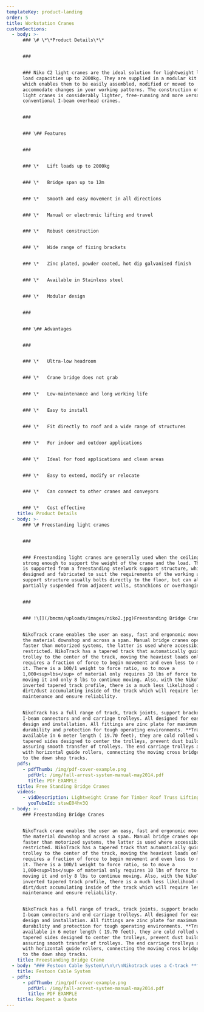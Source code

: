 ```yaml
---
templateKey: product-landing
order: 5
title: Workstation Cranes
customSections:
  - body: >-
      ### \# \*\*Product Details\*\*


      ### 


      ### Niko C2 light cranes are the ideal solution for lightweight lifting of
      load capacities up to 2000kg. They are supplied in a modular kit form,
      which enables them to be easily assembled, modified or moved to
      accommodate changes in your working patterns. The construction of Niko C2
      light cranes is considerably lighter, free-running and more versatile than
      conventional I-beam overhead cranes.


      ### 


      ### \## Features


      ### 


      ### \*   Lift loads up to 2000kg


      ### \*   Bridge span up to 12m


      ### \*   Smooth and easy movement in all directions


      ### \*   Manual or electronic lifting and travel


      ### \*   Robust construction


      ### \*   Wide range of fixing brackets


      ### \*   Zinc plated, powder coated, hot dip galvanised finish


      ### \*   Available in Stainless steel


      ### \*   Modular design


      ### 


      ### \## Advantages


      ### 


      ### \*   Ultra-low headroom


      ### \*   Crane bridge does not grab


      ### \*   Low-maintenance and long working life


      ### \*   Easy to install


      ### \*   Fit directly to roof and a wide range of structures


      ### \*   For indoor and outdoor applications


      ### \*   Ideal for food applications and clean areas


      ### \*   Easy to extend, modify or relocate


      ### \*   Can connect to other cranes and conveyors


      ### \*   Cost effective
    title: Product Details
  - body: >-
      ### \# Freestanding light cranes


      ### 


      ### Freestanding light cranes are generally used when the ceiling is not
      strong enough to support the weight of the crane and the load. The crane
      is supported from a freestanding steelwork support structure, which is
      designed and fabricated to suit the requirements of the working area. The
      support structure usually bolts directly to the floor, but can also be
      partially suspended from adjacent walls, stanchions or overhanging beams.


      ### 


      ### !\[](/bmcms/uploads/images/niko2.jpg)Freestanding Bridge Cranes


      NikoTrack crane enables the user an easy, fast and ergonomic movement of
      the material downshop and across a span. Manual bridge cranes operate
      faster than motorized systems, the latter is used where accessibility is
      restricted. NikoTrack has a tapered track that automatically guides the
      trolley to the center of the track, moving the heaviest loads only
      requires a fraction of force to begin movement and even less to maintain
      it. There is a 100/1 weight to force ratio, so to move a
      1,000<sup>lbs</sup> of material only requires 10 lbs of force to start
      moving it and only 8 lbs to continue moving. Also, with the NikoTracks
      inverted tapered track profile, there is a much less likelihood of
      dirt/dust accumulating inside of the track which will require less
      maintenance and ensure reliability.


      NikoTrack has a full range of track, track joints, support brackets,
      I-beam connectors and end carriage trolleys. All designed for ease of
      design and installation. All fittings are zinc plate for maximum
      durability and protection for tough operating environments. **Tracks** are
      available in 6 meter length ( 19.70 feet), they are cold rolled with
      tapered sides designed to center the trolleys, prevent dust build up
      assuring smooth transfer of trolleys. The end carriage trolleys are fitted
      with horizontal guide rollers, connecting the moving cross bridge member
      to the down shop tracks.
    pdfs:
      - pdfThumb: /img/pdf-cover-example.png
        pdfUrl: /img/fall-arrest-system-manual-may2014.pdf
        title: PDF EXAMPLE
    title: Free Standing Bridge Cranes
    videos:
      - vidDescription: Lightweight Crane for Timber Roof Truss Lifting
        youTubeId: stswE04hv3Q
  - body: >-
      ### Freestanding Bridge Cranes


      NikoTrack crane enables the user an easy, fast and ergonomic movement of
      the material downshop and across a span. Manual bridge cranes operate
      faster than motorized systems, the latter is used where accessibility is
      restricted. NikoTrack has a tapered track that automatically guides the
      trolley to the center of the track, moving the heaviest loads only
      requires a fraction of force to begin movement and even less to maintain
      it. There is a 100/1 weight to force ratio, so to move a
      1,000<sup>lbs</sup> of material only requires 10 lbs of force to start
      moving it and only 8 lbs to continue moving. Also, with the NikoTracks
      inverted tapered track profile, there is a much less likelihood of
      dirt/dust accumulating inside of the track which will require less
      maintenance and ensure reliability.


      NikoTrack has a full range of track, track joints, support brackets,
      I-beam connectors and end carriage trolleys. All designed for ease of
      design and installation. All fittings are zinc plate for maximum
      durability and protection for tough operating environments. **Tracks** are
      available in 6 meter length ( 19.70 feet), they are cold rolled with
      tapered sides designed to center the trolleys, prevent dust build up
      assuring smooth transfer of trolleys. The end carriage trolleys are fitted
      with horizontal guide rollers, connecting the moving cross bridge member
      to the down shop tracks.
    title: Freestanding Bridge Crane
  - body: "### Festoon Cable System\r\n\r\nNikotrack uses a C-track **festoon assembly** and **c-track festoon pendant system** for **overhead cranes** and industrial machinery. All festoon trolleys can be modified to fit either flat cable or round hose. Our nylon cable trolleys are extremely reliable and smooth running. Because of the self aligning tapered track, trolleys can never slide out of the center of the rail, ensuring a smooth and free operation."
    title: Festoon Cable System
  - pdfs:
      - pdfThumb: /img/pdf-cover-example.png
        pdfUrl: /img/fall-arrest-system-manual-may2014.pdf
        title: PDF EXAMPLE
    title: Request a Quote
---
```


